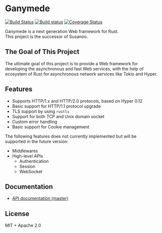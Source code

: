 # Ganymede

[![Build Status](https://travis-ci.org/ubnt-intrepid/ganymede.svg?branch=master)](https://travis-ci.org/ubnt-intrepid/ganymede)
[![Build status](https://ci.appveyor.com/api/projects/status/uadxfu3y6jh768a0/branch/master?svg=true)](https://ci.appveyor.com/project/ubnt-intrepid/ganymede/branch/master)
[![Coverage Status](https://coveralls.io/repos/github/ubnt-intrepid/ganymede/badge.svg?branch=master)](https://coveralls.io/github/ubnt-intrepid/ganymede?branch=master)

Ganymede is a next generation Web framework for Rust.  
This project is the successor of Susanoo.

## The Goal of This Project

The ultimate goal of this project is to provide a Web framework for developing the asynchronous
and fast Web services, with the help of ecosystem of Rust for asynchronous network services like Tokio and Hyper.

## Features

* Supports HTTP/1.x and HTTP/2.0 protocols, based on Hyper 0.12
* Basic support for HTTP/1.1 protocol upgrade
* TLS support by using `rustls`
* Support for both TCP and Unix domain socket
* Custom error handling
* Basic support for Cookie management

The following features does not currently implemented but will be supported in the future version:

* Middlewares
* High-level APIs
  - Authentication
  - Session
  - WebSocket

## Documentation

* [API documentation (master)](https://ubnt-intrepid.github.io/ganymede/ganymede/index.html)

## License
MIT + Apache 2.0
